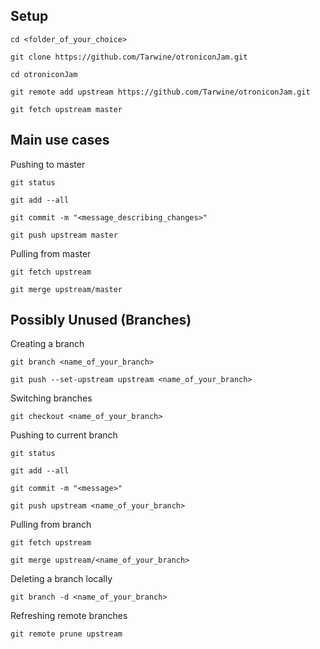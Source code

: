 Setup
-----------

	cd <folder_of_your_choice>
	
	git clone https://github.com/Tarwine/otroniconJam.git
	
	cd otroniconJam
	
	git remote add upstream https://github.com/Tarwine/otroniconJam.git
	
	git fetch upstream master
	
	
Main use cases
------------

Pushing to master

	git status
	
	git add --all
	
	git commit -m "<message_describing_changes>"
	
	git push upstream master
	
	
Pulling from master

	git fetch upstream
	
	git merge upstream/master
	

Possibly Unused (Branches)
------------

Creating a branch

	git branch <name_of_your_branch>
	
	git push --set-upstream upstream <name_of_your_branch>
	

Switching branches

	git checkout <name_of_your_branch>
	
	
Pushing to current branch

	git status
	
	git add --all
	
	git commit -m "<message>"
	
	git push upstream <name_of_your_branch>
	
	
Pulling from branch

	git fetch upstream
	
	git merge upstream/<name_of_your_branch>
	

Deleting a branch locally

	git branch -d <name_of_your_branch>
	
	
Refreshing remote branches

	git remote prune upstream
	
